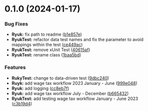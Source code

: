 # 0.1.0 (2024-01-17)


### Bug Fixes

* **Ryuk:** fix path to readme ([b1e857e](https://github.com/AK2083/Ryuk/commit/b1e857efadad75ee7b39f865b39fa48e979a9f8c))
* **RyukTest:** refactor data test names and fix the parameter to avoid mappings within the test ([ce449ac](https://github.com/AK2083/Ryuk/commit/ce449ac9fbad889dd9451bc092d202deb2ed5a92))
* **RyukTest:** remove xUnit Test ([40615af](https://github.com/AK2083/Ryuk/commit/40615af4678b0afafe3ff43db87ace758fb72a8f))
* **RyukTest:** rename class ([1baa5bd](https://github.com/AK2083/Ryuk/commit/1baa5bd21403ee39280bd1ef98cc88d4f53f5660))


### Features

* **RukyTest:** change to data-driven test ([9dbc240](https://github.com/AK2083/Ryuk/commit/9dbc240280a6edbb6b62488c48b48b859403768a))
* **Ruyk:** add wage tax workflow 2023 January - June ([999e048](https://github.com/AK2083/Ryuk/commit/999e048edbba9254e711b8480e11c74a2f12a800))
* **Ryuk:** add logging ([cc8eb7f](https://github.com/AK2083/Ryuk/commit/cc8eb7f2073e51b5c28d6a2758437f868486e88e))
* **Ryuk:** add wage tax workflow July - December ([b665432](https://github.com/AK2083/Ryuk/commit/b6654328c4e571a8e1b0aebfa5396df2a279cec4))
* **RyukTest:** add testing wage tax workflow January - June 2023 ([c3b19d4](https://github.com/AK2083/Ryuk/commit/c3b19d4fcf5c82903401925504222608a1bf5d38))



